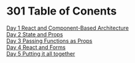 # 301 Table of Conents

[Day 1 React and Component-Based Architecture](301d1.md)<br>
[Day 2 State and Props](301d2.md)<br>
[Day 3 Passing Functions as Props](301d3.md)<br>
[Day 4 React and Forms](301d4.md)<br>
[Day 5 Putting it all together](301d5.md)<br>